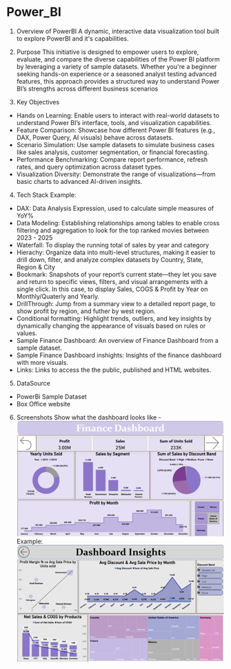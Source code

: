 # Power_BI
1. Overview of PowerBI
A dynamic, interactive data visualization tool built to explore PowerBI and it's capabilities.

3. Purpose
This initiative is designed to empower users to explore, evaluate, and compare the diverse capabilities of the Power BI platform by leveraging a variety of sample datasets. Whether you're a beginner seeking hands-on experience or a seasoned analyst testing advanced features, this approach provides a structured way to understand Power BI’s strengths across different business scenarios

4. Key Objectives
- Hands on Learning: Enable users to interact with real-world datasets to understand Power BI’s interface, tools, and visualization capabilities.
- Feature Comparison: Showcase how different Power BI features (e.g., DAX, Power Query, AI visuals) behave across datasets.
- Scenario Simulation: Use sample datasets to simulate business cases like sales analysis, customer segmentation, or financial forecasting.
- Performance Benchmarking: Compare report performance, refresh rates, and query optimization across dataset types.
- Visualization Diversity: Demonstrate the range of visualizations—from basic charts to advanced AI-driven insights.

4. Tech Stack
Example:
- DAX: Data Analysis Expression, used to calculate simple measures of YoY%
- Data Modeling: Establishing relationships among tables to enable cross filtering and aggregation to look for the top ranked movies between 2023 - 2025
- Waterfall: To display the running total of sales by year and category
- Hierachy: Organize data into multi-level structures, making it easier to drill down, filter, and analyze complex datasets by Country, State, Region & City 
- Bookmark: Snapshots of your report’s current state—they let you save and return to specific views, filters, and visual arrangements with a single click. In this case, to display Sales, COGS & Profit by Year on Monthly/Quaterly and Yearly.
- DrillThrough: Jump from a summary view to a detailed report page, to show profit by region, and futher by west region.
- Conditional formatting: Highlight trends, outliers, and key insights by dynamically changing the appearance of visuals based on rules or values.
- Sample Finance Dashboard: An overview of Finance Dashboard from a sample dataset.
- Sample Finance Dashboard inshights: Insights of the finance dashboard with more visuals.
- Links: Links to access the the public, published and HTML websites.

5. DataSource
- PowerBi Sample Dataset
- Box Office website

6. Screenshots
Show what the dashboard looks like  - ![Alt text](https://github.com/Pramod-M-Nair/Power_BI/blob/main/Finance_Dashboard.png)
Example: ![Dashboard Preview](https://github.com/Pramod-M-Nair/Power_BI/blob/main/Insights_Dashboard.png)
